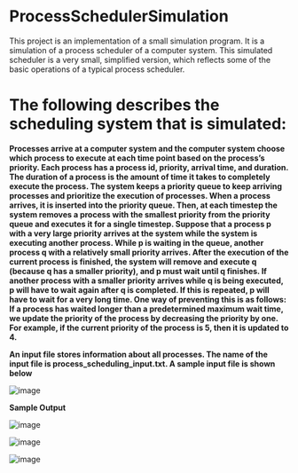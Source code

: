 # ProcessSchedulerSimulation

This project is an implementation of a small simulation program. It is a simulation of a process scheduler of a computer system. This simulated scheduler is a very small, simplified version, which reflects some of the basic operations of a typical process scheduler.

# The following describes the scheduling system that is simulated:

**Processes arrive at a computer system and the computer system choose which process to execute at each time point based on the process’s priority. Each process has a process id, priority, arrival time, and duration. The duration of a process is the amount of time it takes to completely execute the process. The system keeps a priority queue to keep arriving processes and prioritize the execution of processes. When a process arrives, it is inserted into the priority queue. Then, at each timestep the system removes a process with the smallest priority from the priority queue and executes it for a single timestep.
Suppose that a process p with a very large priority arrives at the system while the system is executing another process. While p is waiting in the queue, another process q with a relatively small priority arrives. After the execution of the current process is finished, the system will remove and execute q (because q has a smaller priority), and p must wait until q finishes. If another process with a smaller priority arrives while q is being executed, p will have to wait again after q is completed. If this is repeated, p will have to wait for a very long time. One way of preventing this is as follows: If a process has waited longer than a predetermined maximum wait time, we update the priority of the process by decreasing the priority by one. For example, if the current priority of the process is 5, then it is updated to 4.**

**An input file stores information about all processes. The name of the input file is process_scheduling_input.txt. A sample input file is shown below**

![image](https://user-images.githubusercontent.com/67514678/208240861-5606ae2f-29b4-471a-beec-9130e21711de.png)

**Sample Output**

![image](https://user-images.githubusercontent.com/67514678/208240965-55e46328-8b18-4f3a-ad96-38a3aaff2c09.png)

![image](https://user-images.githubusercontent.com/67514678/208240981-ebacf44a-7b0b-416e-8375-d12284fee7fa.png)

![image](https://user-images.githubusercontent.com/67514678/208241025-53f55025-305f-4127-a87e-9c8262d04f6d.png)


